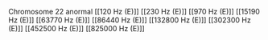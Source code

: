 Chromosome 22 anormal
[[120 Hz (E)]]
[[230 Hz (E)]]
[[970 Hz (E)]]
[[15190 Hz (E)]]
[[63770 Hz (E)]]
[[86440 Hz (E)]]
[[132800 Hz (E)]]
[[302300 Hz (E)]]
[[452500 Hz (E)]]
[[825000 Hz (E)]]